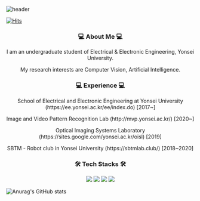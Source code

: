 ![header](https://capsule-render.vercel.app/api?type=soft&color=auto&height=150&section=header&text=Min_Hyeok_Lee&fontSize=70&animation=twinkling)

[![Hits](https://hits.seeyoufarm.com/api/count/incr/badge.svg?url=https%3A%2F%2Fgithub.com%2FHydragon516&count_bg=%2379C83D&title_bg=%23555555&icon=&icon_color=%23E7E7E7&title=hits&edge_flat=false)](https://hits.seeyoufarm.com)

<h3 align="center">💻 About Me 💻</h3>
<p align="center"> I am an undergraduate student of Electrical & Electronic Engineering, Yonsei University. </p>
<p align="center"> My research interests are Computer Vision, Artificial Intelligence. </p> 

<h3 align="center">💻 Experience 💻</h3>
<p align="center"> School of Electrical and Electronic Engineering at Yonsei University (https://ee.yonsei.ac.kr/ee/index.do) [2017~]</p>
<p align="center"> Image and Video Pattern Recognition Lab (http://mvp.yonsei.ac.kr/) [2020~] </p>
<p align="center"> Optical Imaging Systems Laboratory (https://sites.google.com/yonsei.ac.kr/oisl) [2019] </p>
<p align="center"> SBTM - Robot club in Yonsei University (https://sbtmlab.club/) [2018~2020] </p>

<h3 align="center">🛠 Tech Stacks 🛠</h3>
<p align="center">
    <img src="https://img.shields.io/badge/Python-3766AB?style=flat-square&logo=Python&logoColor=white"/>
    <img src="https://img.shields.io/badge/C-A8B9CC?style=flat-square&logo=C&logoColor=white"/>
    <img src="https://img.shields.io/badge/C++-00599C?style=flat-square&logo=C%2B%2B&logoColor=white"/>
    <img src="https://img.shields.io/badge/MATLAB-11B48A?style=flat-square&logo=MATLAB%2B%2B&logoColor=white"/>
</p>

![Anurag's GitHub stats](https://github-readme-stats.vercel.app/api?username=Hydragon516&show_icons=true&theme=tokyonight)
